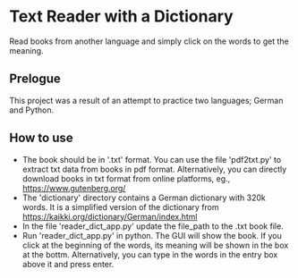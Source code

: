 # Text Reader with a Dictionary
Read books from another language and simply click on the words to get the meaning.

## Prelogue
This project was a result of an attempt to practice two languages; German and Python.

## How to use
- The book should be in '.txt' format. You can use the file 'pdf2txt.py' to extract txt data from books in pdf format. Alternatively, you can directly download books in txt format from online platforms, eg., https://www.gutenberg.org/
- The 'dictionary' directory contains a German dictionary with 320k words. It is a simplified version of the dictionary from https://kaikki.org/dictionary/German/index.html
-  In the file 'reader_dict_app.py' update the file_path to the .txt book file.
-  Run 'reader_dict_app.py' in python. The GUI will show the book. If you click at the beginning of the words, its meaning will be shown in the box at the bottm. Alternatively, you can type in the words in the entry box above it and press enter. 
